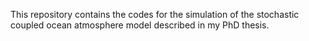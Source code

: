 This repository contains the codes for the simulation of the stochastic coupled ocean atmosphere model described in my PhD thesis.
